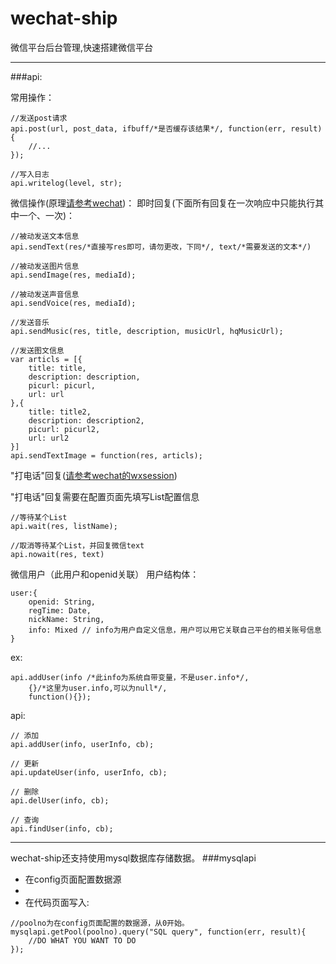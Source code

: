 wechat-ship
===========

微信平台后台管理,快速搭建微信平台

------------------
###api:

常用操作：
```
//发送post请求
api.post(url, post_data, ifbuff/*是否缓存该结果*/, function(err, result){
    //...
});
```
```
//写入日志
api.writelog(level, str);
```

微信操作(原理[请参考wechat](https://github.com/node-webot/wechat))：
即时回复(下面所有回复在一次响应中只能执行其中一个、一次)：
```
//被动发送文本信息
api.sendText(res/*直接写res即可，请勿更改，下同*/, text/*需要发送的文本*/)
```
```
//被动发送图片信息
api.sendImage(res, mediaId);
```
```
//被动发送声音信息
api.sendVoice(res, mediaId);
```
```
//发送音乐
api.sendMusic(res, title, description, musicUrl, hqMusicUrl);
```
```
//发送图文信息
var articls = [{
	title: title,
	description: description,
	picurl: picurl,
	url: url
},{
	title: title2,
	description: description2,
	picurl: picurl2,
	url: url2
}]
api.sendTextImage = function(res, articls);
```
"打电话"回复([请参考wechat的wxsession](https://github.com/node-webot/wechat#wxsession%E6%94%AF%E6%8C%81]))

"打电话"回复需要在配置页面先填写List配置信息
```
//等待某个List
api.wait(res, listName);
```
```
//取消等待某个List，并回复微信text
api.nowait(res, text)
```

微信用户（此用户和openid关联）
用户结构体：
```
user:{
	openid: String,
	regTime: Date,
	nickName: String,
	info: Mixed // info为用户自定义信息，用户可以用它关联自己平台的相关账号信息
}

```

ex:
```
api.addUser(info /*此info为系统自带变量，不是user.info*/, 
	{}/*这里为user.info,可以为null*/, 
	function(){});
```

api:
```
// 添加
api.addUser(info, userInfo, cb);
```

```
// 更新
api.updateUser(info, userInfo, cb);
```

```
// 删除
api.delUser(info, cb);
```

```
// 查询
api.findUser(info, cb);
```
------------
wechat-ship还支持使用mysql数据库存储数据。
###mysqlapi
* 在config页面配置数据源
* 
* 在代码页面写入:

```
//poolno为在config页面配置的数据源，从0开始。
mysqlapi.getPool(poolno).query("SQL query", function(err, result){
    //DO WHAT YOU WANT TO DO
});
```
